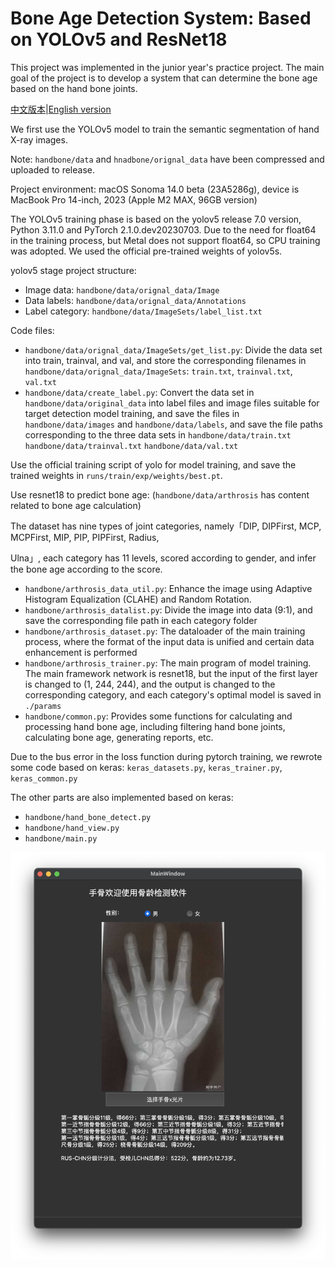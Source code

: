 # Bone Age Detection System: Based on YOLOv5 and ResNet18

This project was implemented in the junior year's practice project. The main goal of the project is to develop a system that can determine the bone age based on the hand bone joints.

[中文版本](README.md)|[English version](README.en.md)

We first use the YOLOv5 model to train the semantic segmentation of hand X-ray images.

Note: `handbone/data` and `hnadbone/orignal_data` have been compressed and uploaded to release.

Project environment: macOS Sonoma 14.0 beta (23A5286g), device is MacBook Pro 14-inch, 2023 (Apple M2 MAX, 96GB version)

The YOLOv5 training phase is based on the yolov5 release 7.0 version, Python 3.11.0 and PyTorch 2.1.0.dev20230703. Due to the need for float64 in the training process, but Metal does not support float64, so CPU training was adopted. We used the official pre-trained weights of yolov5s.

yolov5 stage project structure: 
- Image data: `handbone/data/orignal_data/Image`
- Data labels: `handbone/data/orignal_data/Annotations`
- Label category: `handbone/data/ImageSets/label_list.txt`

Code files: 
- `handbone/data/orignal_data/ImageSets/get_list.py`: Divide the data set into train, trainval, and val, and store the corresponding filenames in `handbone/data/orignal_data/ImageSets`: `train.txt`, `trainval.txt`, `val.txt`
- `handbone/data/create_label.py`: Convert the data set in `handbone/data/original_data` into label files and image files suitable for target detection model training, and save the files in `handbone/data/images` and `handbone/data/labels`, and save the file paths corresponding to the three data sets in `handbone/data/train.txt` `handbone/data/trainval.txt` `handbone/data/val.txt`

Use the official training script of yolo for model training, and save the trained weights in `runs/train/exp/weights/best.pt`.

Use resnet18 to predict bone age:
(`handbone/data/arthrosis` has content related to bone age calculation)

The dataset has nine types of joint categories, namely「DIP, DIPFirst, MCP, MCPFirst, MIP, PIP, PIPFirst, Radius,

Ulna」, each category has 11 levels, scored according to gender, and infer the bone age according to the score.

- `handbone/arthrosis_data_util.py`: Enhance the image using Adaptive Histogram Equalization (CLAHE) and Random Rotation.
- `handbone/arthrosis_datalist.py`: Divide the image into data (9:1), and save the corresponding file path in each category folder
- `handbone/arthrosis_dataset.py`: The dataloader of the main training process, where the format of the input data is unified and certain data enhancement is performed
- `handbone/arthrosis_trainer.py`: The main program of model training. The main framework network is resnet18, but the input of the first layer is changed to (1, 244, 244), and the output is changed to the corresponding category, and each category's optimal model is saved in `./params`
- `handbone/common.py`: Provides some functions for calculating and processing hand bone age, including filtering hand bone joints, calculating bone age, generating reports, etc.

Due to the bus error in the loss function during pytorch training, we rewrote some code based on keras: `keras_datasets.py`, `keras_trainer.py`, `keras_common.py`

The other parts are also implemented based on keras:
- `handbone/hand_bone_detect.py`
- `handbone/hand_view.py`
- `handbone/main.py`

![Result Show](result.png)
